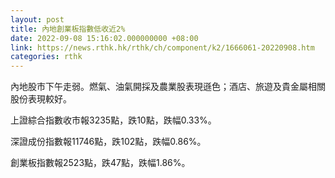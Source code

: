 ```yaml
---
layout: post
title: 內地創業板指數低收近2%
date: 2022-09-08 15:16:02.000000000 +08:00
link: https://news.rthk.hk/rthk/ch/component/k2/1666061-20220908.htm
categories: rthk
---
```


內地股市下午走弱。燃氣、油氣開採及農業股表現遜色；酒店、旅遊及貴金屬相關股份表現較好。

上證綜合指數收市報3235點，跌10點，跌幅0.33%。

深證成份指數報11746點，跌102點，跌幅0.86%。

創業板指數報2523點，跌47點，跌幅1.86%。
